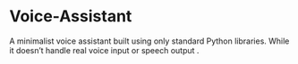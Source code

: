 # Voice-Assistant
A minimalist voice assistant built using only standard Python libraries. While it doesn’t handle real voice input or speech output .
